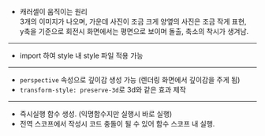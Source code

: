 - 캐러셀이 움직이는 원리 </br>
3개의 이미지가 나오며, 가운데 사진이 조금 크게 양옆의 사진은 조금 작게 표현, </br>
y축을 기준으로 회전시 화면에서는 평면으로 보이며 돌출, 축소의 착시가 생겨남.

---
- import 하여 style 내 style 파일 적용 가능

---
- `perspective` 속성으로 깊이감 생성 가능 (렌더링 화면에서 깊이감을 주게 됨)
- `transform-style: preserve-3d`로 3d와 같은 효과 제작

---

- 즉시실행 함수 생성. (익명함수지만 실행시 바로 실행)
- 전역 스코프에서 작성시 코드 충돌이 될 수 있어 함수 스코프 내 실행.
